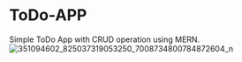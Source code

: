 # ToDo-APP
Simple ToDo App with CRUD operation using MERN.
![351094602_825037319053250_7008734800784872604_n](https://github.com/Ishti97/ToDo-APP/assets/62037199/ffb62d47-b991-4e2e-a88c-d8c59760ea5e)
